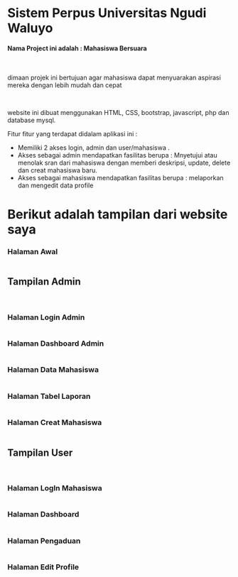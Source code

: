 # Sistem Perpus Universitas Ngudi Waluyo
<h4>Nama Project ini adalah : Mahasiswa Bersuara</h4>
</br>
<img src="assets/img/logoku.png" alt="">
</br>

<p>dimaan projek ini bertujuan agar mahasiswa dapat menyuarakan aspirasi mereka dengan lebih mudah dan cepat</p>
</br>
<p>website ini dibuat menggunakan HTML, CSS,  bootstrap, javascript, php dan database mysql.</p>

Fitur fitur yang terdapat didalam aplikasi ini : 
<ul>
<li>Memiliki 2 akses login, admin dan user/mahasiswa .</li>
<li>Akses sebagai admin mendapatkan fasilitas berupa : Mnyetujui atau menolak sran dari mahasiswa dengan memberi deskripsi, update, delete dan creat mahasiswa baru.</li>
<li>Akses sebagai mahasiswa mendapatkan fasilitas berupa : melaporkan dan mengedit data profile</li>
</ul>

# Berikut adalah tampilan dari website saya

<h3>Halaman Awal</h3>
<img src="assets/img/1.png" alt="">
</br>
<h2>Tampilan Admin</h2>
</br>
<h3>Halaman Login Admin</h3>
<img src="assets/img/2.png" alt="">
</br>
<h3>Halaman Dashboard Admin</h3>
<img src="assets/img/3.png" alt="">
</br>
<h3>Halaman Data Mahasiswa</h3>
<img src="assets/img/4.png" alt="">
</br>
<h3>Halaman Tabel Laporan</h3>
<img src="assets/img/5.png" alt="">
</br>
<h3>Halaman Creat Mahasiswa</h3>
<img src="assets/img/6.png" alt="">
</br>
<h2>Tampilan User</h2>
</br>
<h3>Halaman LogIn Mahasiswa</h3>
<img src="assets/img/7.png" alt="">
</br>
<h3>Halaman Dashboard</h3>
<img src="assets/img/8.png" alt="">
</br>
<h3>Halaman Pengaduan</h3>
<img src="assets/img/9.png" alt="">
</br>
<h3>Halaman Edit Profile</h3>
<img src="assets/img/10.png" alt="">



